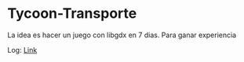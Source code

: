 # Tycoon-Transporte
La idea es hacer un juego con libgdx en 7 dias. Para ganar experiencia

Log: [Link](https://github.com/Momosan09/Tycoon-Transporte/blob/master/Log.md)
